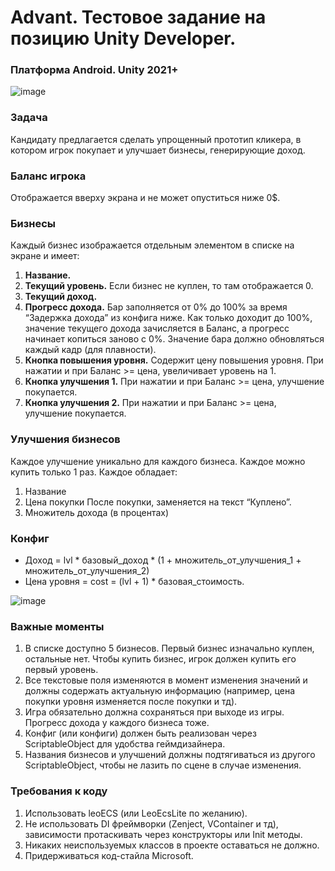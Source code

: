 # Advant. Тестовое задание на позицию Unity Developer.

### Платформа Android. Unity 2021+
![image](https://user-images.githubusercontent.com/90873710/222121400-ce617d12-ae13-46b6-b7b5-7de19ef1bc69.png)

### Задача
Кандидату предлагается сделать упрощенный прототип кликера, в котором игрок покупает и улучшает бизнесы, генерирующие доход.

### Баланс игрока  
Отображается вверху экрана и не может опуститься ниже 0$.

### Бизнесы
Каждый бизнес изображается отдельным элементом в списке на экране и имеет:
1. <b>Название.</b>
2. <b>Текущий уровень.</b> Если бизнес не куплен, то там отображается 0.
3. <b>Текущий доход.</b>
4. <b>Прогресс дохода.</b> Бар заполняется от 0% до 100% за время “Задержка дохода” из конфига
ниже. Как только доходит до 100%, значение текущего дохода
зачисляется в Баланс, а прогресс начинает копиться заново с 0%.
Значение бара должно обновляться каждый кадр (для плавности).
5. <b>Кнопка повышения уровня.</b> Содержит цену повышения уровня. При нажатии и при Баланс >= цена, увеличивает уровень на 1.
6. <b>Кнопка улучшения 1.</b> При нажатии и при Баланс >= цена, улучшение покупается.
7. <b>Кнопка улучшения 2.</b> При нажатии и при Баланс >= цена, улучшение покупается.

### Улучшения бизнесов
Каждое улучшение уникально для каждого бизнеса. Каждое можно купить только 1 раз. Каждое обладает:
1. Название
2. Цена покупки
После покупки, заменяется на текст “Куплено”.
3. Множитель дохода (в процентах)

### Конфиг
- Доход = lvl * базовый_доход * (1 + множитель_от_улучшения_1 + множитель_от_улучшения_2)
- Цена уровня = cost = (lvl + 1) * базовая_стоимость.

![image](https://user-images.githubusercontent.com/90873710/222123218-1cd5f688-3498-44de-ba59-16f7b831a8bf.png)

### Важные моменты
1. В списке доступно 5 бизнесов. Первый бизнес изначально куплен, остальные нет. Чтобы купить бизнес, игрок должен купить его первый уровень.
2. Все текстовые поля изменяются в момент изменения значений и должны содержать актуальную информацию (например, цена покупки уровня изменяется после покупки и тд).
3. Игра обязательно должна сохраняться при выходе из игры. Прогресс дохода у каждого бизнеса тоже.
4. Конфиг (или конфиги) должен быть реализован через ScriptableObject для удобства геймдизайнера.
5. Названия бизнесов и улучшений должны подтягиваться из другого ScriptableObject, чтобы не лазить по сцене в случае изменения.

### Требования к коду
1. Использовать leoECS (или LeoEcsLite по желанию).
2. Не использовать DI фреймворки (Zenject, VContainer и тд), зависимости протаскивать через конструкторы или Init методы.
3. Никаких неиспользуемых классов в проекте оставаться не должно.
4. Придерживаться код-стайла Microsoft.